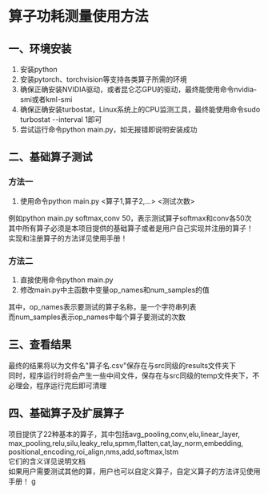 # 算子功耗测量使用方法
## 一、环境安装
1. 安装python
2. 安装pytorch、torchvision等支持各类算子所需的环境
3. 确保正确安装NVIDIA驱动，或者昆仑芯GPU的驱动，最终能使用命令nvidia-smi或者kml-smi
4. 确保正确安装turbostat，Linux系统上的CPU监测工具，最终能使用命令sudo turbostat --interval 1即可
5. 尝试运行命令python main.py，如无报错即说明安装成功

## 二、基础算子测试
### 方法一
1. 使用命令python main.py <算子1,算子2,...> <测试次数>  

例如python main.py softmax,conv 50，表示测试算子softmax和conv各50次
其中所有算子必须是本项目提供的基础算子或者是用户自己实现并注册的算子！  
实现和注册算子的方法详见使用手册！
### 方法二
1. 直接使用命令python main.py  
2. 修改main.py中主函数中变量op_names和num_samples的值  

其中，op_names表示要测试的算子名称，是一个字符串列表  
而num_samples表示op_names中每个算子要测试的次数
## 三、查看结果
最终的结果将以为文件名"算子名.csv"保存在与src同级的results文件夹下  
同时，程序运行时将会产生一些中间文件，保存在与src同级的temp文件夹下，不必理会，程序运行完后即可清理
## 四、基础算子及扩展算子
项目提供了22种基本的算子，其中包括avg_pooling,conv,elu,linear_layer,  
max_pooling,relu,silu,leaky_relu,spmm,flatten,cat,lay_norm,embedding,  
positional_encoding,roi_align,nms,add,softmax,lstm  
它们的含义详见说明文档  
如果用户需要测试其他的算，用户也可以自定义算子，自定义算子的方法详见使用手册！
g